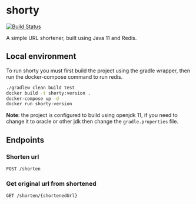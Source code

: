 # shorty

[![Build Status](https://travis-ci.org/3ldr0n/shorty.svg?branch=master)](https://travis-ci.org/3ldr0n/shorty)

A simple URL shortener, built using Java 11 and Redis.

## Local environment

To run shorty you must first build the project using the gradle
wrapper, then run the docker-compose command to run redis.

```bash
./gradlew clean build test
docker build -t shorty:version .
docker-compose up -d
docker run shorty:version
```

**Note**: the project is configured to build using openjdk 11, if you
need to change it to oracle or other jdk then change the `gradle.properties`
file.

## Endpoints

### Shorten url
```
POST /shorten
```

### Get original url from shortened
```
GET /shorten/{shortenedUrl}
```
